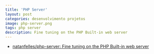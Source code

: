 ```yaml
---
title: 'PHP Server'
layout: post
categories: desenvolvimento projetos
image: php-server.png
tags: php server
description: Fine tuning on the PHP Built-in web server
---
```


- [natanfelles/php-server: Fine tuning on the PHP Built-in web server](https://github.com/natanfelles/php-server)
